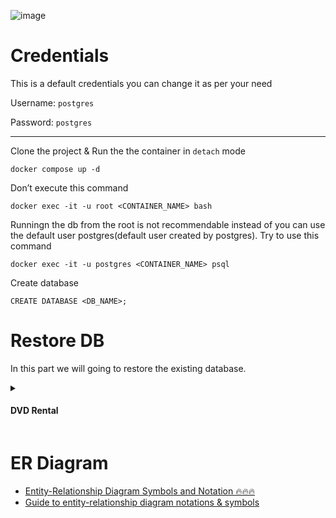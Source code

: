 ![image](https://github.com/Antony-M1/docker-postgresql/assets/96291963/7fccdff2-63f6-4aaf-9c47-3f3bb2363666)

# Credentials
This is a default credentials you can change it as per your need

Username: `postgres`

Password: `postgres`

---
Clone the project & Run the the container in `detach` mode
```
docker compose up -d
```

Don’t execute this command
```
docker exec -it -u root <CONTAINER_NAME> bash
```

Runningn the db from the root is not recommendable instead of you can use the default user postgres(default user created by postgres). Try to use this command
```
docker exec -it -u postgres <CONTAINER_NAME> psql
```

Create database
```
CREATE DATABASE <DB_NAME>;
```

# Restore DB
In this part we will going to restore the existing database.

<details>
  <summary><h4>DVD Rental<h4></summary>
  
[Document](https://www.postgresqltutorial.com/postgresql-getting-started/postgresql-sample-database/)

  Summary: in this tutorial, we will introduce you to a PostgreSQL sample database that you can use for learning and practicing PostgreSQL.

We will use the DVD rental database to demonstrate the features of PostgreSQL.

The DVD rental database represents the business processes of a DVD rental store. The DVD rental database has many objects, including:

* 15 tables
* 1 trigger
* 7 views
* 8 functions
* 1 domain
* 13 sequences

### Step 1
Clone the project and open the project in any code editor like `VS-Code` & Up the container using this command
```
docker compose up -d
```
### Step 2
Move the `dvdrental.tar` file inside the container  in `home` folder using this command
```
docker cp dvdrental.tar <container_id>:/path/to/container/directory
```
Or
```
docker cp ./db/dvdrental.tar postgresql:/home/
```
![image](https://github.com/Antony-M1/docker-postgresql/assets/96291963/4d1d43e4-f6b6-4733-acb8-e4facca6192a)

### Step 3
Restore the DB before that login the DB using this command
```
docker exec -it -u postgres postgresql psql
```
Create a `DB` using this command. with the name of `dvdrental`
```
CREATE DATABASE dvdrental;
```

After creating the Database login into the container `postgresql`
```
docker exec -it postgresql bash
```
Restore using `pg_restore`
```
pg_restore -U postgres -d dvdrental dvdrental.tar
```
or 
```
pg_restore -U <username> -d <dbname> dvdrental.tar
```

For more details about the DB please check this [Link](https://www.postgresqltutorial.com/postgresql-getting-started/postgresql-sample-database/)

</details>

# ER Diagram
* [Entity-Relationship Diagram Symbols and Notation 🔥🔥🔥](https://www.lucidchart.com/pages/ER-diagram-symbols-and-meaning)
* [Guide to entity-relationship diagram notations & symbols](https://www.gleek.io/blog/er-symbols-notations)
